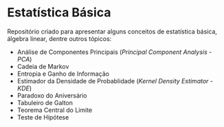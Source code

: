 # Estatística Básica

Repositório criado para apresentar alguns conceitos de estatística básica, álgebra linear, dentre outros tópicos:

- Análise de Componentes Principais (*Principal Component Analysis - PCA*)
- Cadeia de Markov
- Entropia e Ganho de Informação
- Estimador da Densidade de Probablidade (*Kernel Density Estimator - KDE*)
- Paradoxo do Aniversário
- Tabuleiro de Galton
- Teorema Central do Limite
- Teste de Hipótese
